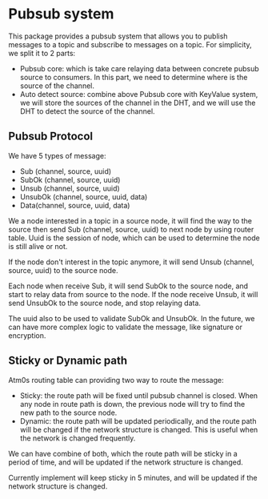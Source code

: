 # Pubsub system

This package provides a pubsub system that allows you to publish messages to a topic and subscribe to messages on a topic.
For simplicity, we split it to 2 parts:

- Pubsub core: which is take care relaying data between concrete pubsub source to consumers. In this part, we need to determine where is the source of the channel.
- Auto detect source: combine above Pubsub core with KeyValue system, we will store the sources of the channel in the DHT, and we will use the DHT to detect the source of the channel.

## Pubsub Protocol

We have 5 types of message:

- Sub (channel, source, uuid)
- SubOk (channel, source, uuid)
- Unsub (channel, source, uuid)
- UnsubOk (channel, source, uuid, data)
- Data(channel, source, uuid, data)

We a node interested in a topic in a source node, it will find the way to the source then send Sub (channel, source, uuid) to next node by using router table. Uuid is the session of node, which can be used to determine the node is still alive or not.

If the node don't interest in the topic anymore, it will send Unsub (channel, source, uuid) to the source node.

Each node when receive Sub, it will send SubOk to the source node, and start to relay data from source to the node. If the node receive Unsub, it will send UnsubOk to the source node, and stop relaying data.

The uuid also to be used to validate SubOk and UnsubOk. In the future, we can have more complex logic to validate the message, like signature or encryption.

## Sticky or Dynamic path

Atm0s routing table can providing two way to route the message:

- Sticky: the route path will be fixed until pubsub channel is closed. When any node in route path is down, the previous node will try to find the new path to the source node.
- Dynamic: the route path will be updated periodically, and the route path will be changed if the network structure is changed. This is useful when the network is changed frequently.

We can have combine of both, which the route path will be sticky in a period of time, and will be updated if the network structure is changed.

Currently implement will keep sticky in 5 minutes, and will be updated if the network structure is changed.